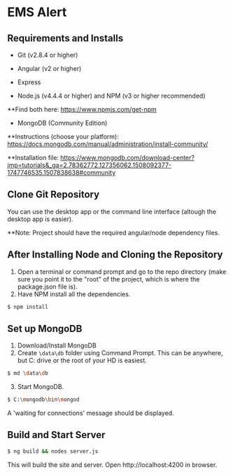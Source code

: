 # EMS Alert


## Requirements and Installs
- Git (v2.8.4 or higher)
- Angular (v2 or higher)
- Express

- Node.js (v4.4.4 or higher) and NPM (v3 or higher recommended)

**Find both here: https://www.npmjs.com/get-npm

- MongoDB (Community Edition)

**Instructions (choose your platform): https://docs.mongodb.com/manual/administration/install-community/

**Installation file: https://www.mongodb.com/download-center?jmp=tutorials&_ga=2.78362772.127356062.1508092377-1747746535.1507838638#community


## Clone Git Repository
You can use the desktop app or the command line interface (altough the desktop app is easier). 

**Note: Project should have the required angular/node dependency files. 


## After Installing Node and Cloning the Repository
1. Open a terminal or command prompt and go to the repo directory (make sure you point it to the "root" of the project, which is where the package.json file is).
2. Have NPM install all the dependencies.
```bash
$ npm install
```

## Set up MongoDB
1. Download/Install MongoDB
2. Create `\data\db` folder using Command Prompt.  This can be anywhere, but C: drive or the root of your HD is easiest.
```bash
$ md \data\db
```
3. Start MongoDB.
```bash
$ C:\mongodb\bin\mongod
```
A 'waiting for connections' message should be displayed.


## Build and Start Server
```bash
$ ng build && nodes server.js
```

This will build the site and server. Open http://localhost:4200 in browser.
